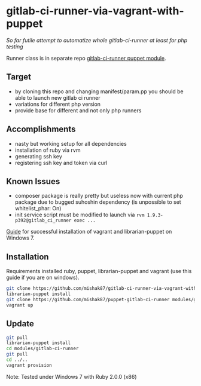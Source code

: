 gitlab-ci-runner-via-vagrant-with-puppet
========================================

*So far futile attempt to automatize whole gitlab-ci-runner at least for php testing*

Runner class is in separate repo [gitlab-ci-runner puppet module](https://github.com/mishak87/puppet-gitlab-ci-runner).

Target
------
- by cloning this repo and changing manifest/param.pp you should be able to launch new gitlab ci runner
- variations for different php version
- provide base for different and not only php runners

Accomplishments
---------------
- nasty but working setup for all dependencies
- installation of ruby via rvm
- generating ssh key
- registering ssh key and token via curl

Known Issues
------------
- composer package is really pretty but useless now with current php package due to bugged suhoshin dependency (is unpossible to set whitelist_phar: On)
- init service script must be modified to launch via `rvm 1.9.3-p392@gitlab_ci_runner exec ...`

[Guide](https://gist.github.com/mishak87/6611233) for successful installation of vagrant and librarian-puppet on Windows 7.

Installation
------------
Requirements installed ruby, puppet, librarian-puppet and vagrant (use this guide if you are on windows).

```sh
git clone https://github.com/mishak87/gitlab-ci-runner-via-vagrant-with-puppet
librarian-puppet install
git clone https://github.com/mishak87/puppet-gitlab-ci-runner modules/gitlab_ci_runner
vagrant up
```

Update
------
```sh
git pull
librarian-puppet install
cd modules/gitlab-ci-runner
git pull
cd ../..
vagrant provision
```

Note: Tested under Windows 7 with Ruby 2.0.0 (x86)

